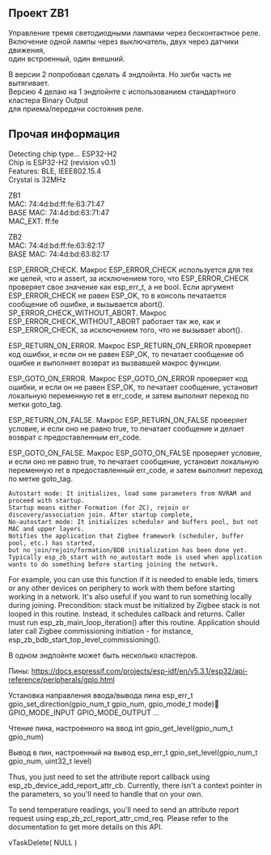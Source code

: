 ## Проект ZB1

Управление тремя светодиодными лампами через бесконтактное реле.  
Включение одной лампы через выключатель, двух через датчики движения,  
один встроенный, один внешний.

В версии 2 попробовал сделать 4 эндпойнта. Но зигби часть не вытягивает.  
Версию 4 делаю на 1 эндпойнте с использованием стандартного кластера Binary Output  
для приема/передачи состояния реле.

## Прочая информация

Detecting chip type... ESP32-H2  
Chip is ESP32-H2 (revision v0.1)  
Features: BLE, IEEE802.15.4  
Crystal is 32MHz  

ZB1  
MAC: 74:4d:bd:ff:fe:63:71:47  
BASE MAC: 74:4d:bd:63:71:47  
MAC_EXT: ff:fe

ZB2  
MAC: 74:4d:bd:ff:fe:63:82:17  
BASE MAC: 74:4d:bd:63:82:17  


ESP_ERROR_CHECK. Макрос ESP_ERROR_CHECK используется для тех же целей, что и assert, за исключением того, что ESP_ERROR_CHECK проверяет свое значение как esp_err_t, а не bool. Если аргумент ESP_ERROR_CHECK не равен ESP_OK, то в консоль печатается сообщение об ошибке, и вызывается abort().
SP_ERROR_CHECK_WITHOUT_ABORT. Макрос ESP_ERROR_CHECK_WITHOUT_ABORT работает так же, как и ESP_ERROR_CHECK, за исключением того, что не вызывает abort().

ESP_RETURN_ON_ERROR. Макрос ESP_RETURN_ON_ERROR проверяет код ошибки, и если он не равен ESP_OK, то печатает сообщение об ошибке и выполняет возврат из вызвавшей макрос функции.

ESP_GOTO_ON_ERROR. Макрос ESP_GOTO_ON_ERROR проверяет код ошибки, и если он не равен ESP_OK, то печатает сообщение, установит локальную переменную ret в err_code, и затем выполнит переход по метки goto_tag.

ESP_RETURN_ON_FALSE. Макрос ESP_RETURN_ON_FALSE проверяет условие, и если оно не равно true, то печатает сообщение и делает возврат с предоставленным err_code.

ESP_GOTO_ON_FALSE. Макрос ESP_GOTO_ON_FALSE проверяет условие, и если оно не равно true, то печатает сообщение, установит локальную переменную ret в предоставленный err_code, и затем выполнит переход по метке goto_tag.


    Autostart mode: It initializes, load some parameters from NVRAM and proceed with startup. 
    Startup means either Formation (for ZC), rejoin or discovery/association join. After startup complete,
    No-autostart mode: It initializes scheduler and buffers pool, but not MAC and upper layers. 
    Notifies the application that Zigbee framework (scheduler, buffer pool, etc.) has started, 
    but no join/rejoin/formation/BDB initialization has been done yet. 
    Typically esp_zb_start with no_autostart mode is used when application wants to do something before starting joining the network.

   For example, you can use this function if it is needed to enable leds, timers or any other devices on periphery to work with them before starting working in a network. 
   It's also useful if you want to run something locally during joining.
   Precondition: stack must be initialized by Zigbee stack is not looped in this routine. 
   Instead, it schedules callback and returns. Caller must run esp_zb_main_loop_iteration() after this routine.
   Application should later call Zigbee commissioning initiation - for instance, esp_zb_bdb_start_top_level_commissioning().

 В одном эндпойнте может быть несколько кластеров.


Пины:
https://docs.espressif.com/projects/esp-idf/en/v5.3.1/esp32/api-reference/peripherals/gpio.html

Установка направления ввода/вывода пина
esp_err_t gpio_set_direction(gpio_num_t gpio_num, gpio_mode_t mode)
GPIO_MODE_INPUT GPIO_MODE_OUTPUT ...

Чтение пина, настроенного на ввод
 int gpio_get_level(gpio_num_t gpio_num)

Вывод в пин, настроенный на вывод
esp_err_t gpio_set_level(gpio_num_t gpio_num, uint32_t level)

Thus, you just need to set the attribute report callback using esp_zb_device_add_report_attr_cb. Currently, there isn't a context pointer in the parameters, so you'll need to handle that on your own.

To send temperature readings, you'll need to send an attribute report request using esp_zb_zcl_report_attr_cmd_req. Please refer to the documentation to get more details on this API.

 vTaskDelete( NULL )
 